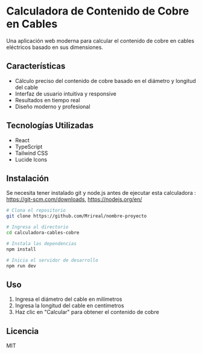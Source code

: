 # Calculadora de Contenido de Cobre en Cables

Una aplicación web moderna para calcular el contenido de cobre en cables eléctricos basado en sus dimensiones.

## Características

- Cálculo preciso del contenido de cobre basado en el diámetro y longitud del cable
- Interfaz de usuario intuitiva y responsive
- Resultados en tiempo real
- Diseño moderno y profesional

## Tecnologías Utilizadas

- React
- TypeScript
- Tailwind CSS
- Lucide Icons

## Instalación

Se necesita tener instalado git y node.js antes de ejecutar esta calculadora : https://git-scm.com/downloads,
                                                                               https://nodejs.org/en/


```bash
# Clona el repositorio
git clone https://github.com/Mrireal/nombre-proyecto

# Ingresa al directorio
cd calculadora-cables-cobre

# Instala las dependencias
npm install

# Inicia el servidor de desarrollo
npm run dev
```

## Uso

1. Ingresa el diámetro del cable en milímetros
2. Ingresa la longitud del cable en centímetros
3. Haz clic en "Calcular" para obtener el contenido de cobre

## Licencia

MIT
